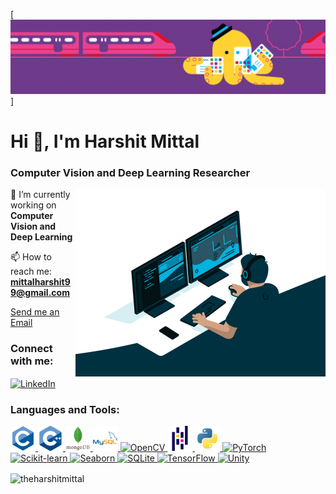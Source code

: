 [![MasterHead](banner.gif)]

<h1>Hi 👋, I'm Harshit Mittal</h1>
<h3>Computer Vision and Deep Learning Researcher</h3>
<img align="right" alt="Coding" width="400" src="coder image.gif" />

<div class="container">
    <div>
        <p>🔭 I’m currently working on <strong>Computer Vision and Deep Learning</strong></p>
        <p>📫 How to reach me: <strong><a href="mailto:mittalharshit99@gmail.com">mittalharshit99@gmail.com</a></strong></p>
        <a href="mailto:mittalharshit99@gmail.com" class="button">Send me an Email</a>
    </div>
</div>

<h3>Connect with me:</h3>
<p>
    <a href="https://linkedin.com/in/www.linkedin.com/in/theharshitmittal" target="blank">
        <img align="center" src="https://raw.githubusercontent.com/rahuldkjain/github-profile-readme-generator/master/src/images/icons/Social/linked-in-alt.svg" alt="LinkedIn" height="30" width="40" />
    </a>
</p>

<h3>Languages and Tools:</h3>
<div class="languages">
    <p>
        <a href="https://www.cprogramming.com/" target="_blank" rel="noreferrer">
            <img src="https://raw.githubusercontent.com/devicons/devicon/master/icons/c/c-original.svg" alt="C" width="40" height="40" />
        </a>
        <a href="https://www.w3schools.com/cpp/" target="_blank" rel="noreferrer">
            <img src="https://raw.githubusercontent.com/devicons/devicon/master/icons/cplusplus/cplusplus-original.svg" alt="C++" width="40" height="40" />
        </a>
        <a href="https://www.mongodb.com/" target="_blank" rel="noreferrer">
            <img src="https://raw.githubusercontent.com/devicons/devicon/master/icons/mongodb/mongodb-original-wordmark.svg" alt="MongoDB" width="40" height="40" />
        </a>
        <a href="https://www.mysql.com/" target="_blank" rel="noreferrer">
            <img src="https://raw.githubusercontent.com/devicons/devicon/master/icons/mysql/mysql-original-wordmark.svg" alt="MySQL" width="40" height="40" />
        </a>
        <a href="https://opencv.org/" target="_blank" rel="noreferrer">
            <img src="https://www.vectorlogo.zone/logos/opencv/opencv-icon.svg" alt="OpenCV" width="40" height="40" />
        </a>
        <a href="https://pandas.pydata.org/" target="_blank" rel="noreferrer">
            <img src="https://raw.githubusercontent.com/devicons/devicon/2ae2a900d2f041da66e950e4d48052658d850630/icons/pandas/pandas-original.svg" alt="Pandas" width="40" height="40" />
        </a>
        <a href="https://www.python.org" target="_blank" rel="noreferrer">
            <img src="https://raw.githubusercontent.com/devicons/devicon/master/icons/python/python-original.svg" alt="Python" width="40" height="40" />
        </a>
        <a href="https://pytorch.org/" target="_blank" rel="noreferrer">
            <img src="https://www.vectorlogo.zone/logos/pytorch/pytorch-icon.svg" alt="PyTorch" width="40" height="40" />
        </a>
        <a href="https://scikit-learn.org/" target="_blank" rel="noreferrer">
            <img src="https://upload.wikimedia.org/wikipedia/commons/0/05/Scikit_learn_logo_small.svg" alt="Scikit-learn" width="40" height="40" />
        </a>
        <a href="https://seaborn.pydata.org/" target="_blank" rel="noreferrer">
            <img src="https://seaborn.pydata.org/_images/logo-mark-lightbg.svg" alt="Seaborn" width="40" height="40" />
        </a>
        <a href="https://www.sqlite.org/" target="_blank" rel="noreferrer">
            <img src="https://www.vectorlogo.zone/logos/sqlite/sqlite-icon.svg" alt="SQLite" width="40" height="40" />
        </a>
        <a href="https://www.tensorflow.org" target="_blank" rel="noreferrer">
            <img src="https://www.vectorlogo.zone/logos/tensorflow/tensorflow-icon.svg" alt="TensorFlow" width="40" height="40" />
        </a>
        <a href="https://unity.com/" target="_blank" rel="noreferrer">
            <img src="https://www.vectorlogo.zone/logos/unity3d/unity3d-icon.svg" alt="Unity" width="40" height="40" />
        </a>
    </p>
</div>

<p><img align="center" src="https://github-readme-stats.vercel.app/api/top-langs?username=theharshitmittal&show_icons=true&locale=en&layout=compact" alt="theharshitmittal" /></p>

</body>
</html>

